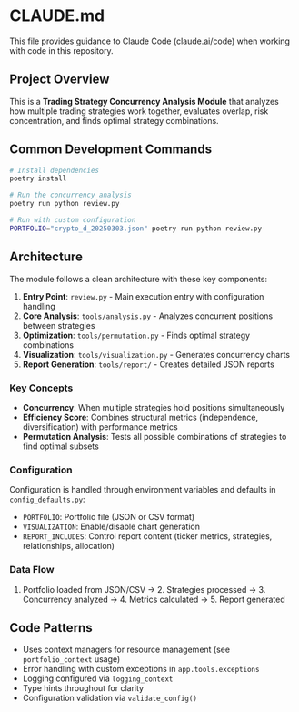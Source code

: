 # CLAUDE.md

This file provides guidance to Claude Code (claude.ai/code) when working with code in this repository.

## Project Overview

This is a **Trading Strategy Concurrency Analysis Module** that analyzes how multiple trading strategies work together, evaluates overlap, risk concentration, and finds optimal strategy combinations.

## Common Development Commands

```bash
# Install dependencies
poetry install

# Run the concurrency analysis
poetry run python review.py

# Run with custom configuration
PORTFOLIO="crypto_d_20250303.json" poetry run python review.py
```

## Architecture

The module follows a clean architecture with these key components:

1. **Entry Point**: `review.py` - Main execution entry with configuration handling
2. **Core Analysis**: `tools/analysis.py` - Analyzes concurrent positions between strategies
3. **Optimization**: `tools/permutation.py` - Finds optimal strategy combinations
4. **Visualization**: `tools/visualization.py` - Generates concurrency charts
5. **Report Generation**: `tools/report/` - Creates detailed JSON reports

### Key Concepts

- **Concurrency**: When multiple strategies hold positions simultaneously
- **Efficiency Score**: Combines structural metrics (independence, diversification) with performance metrics
- **Permutation Analysis**: Tests all possible combinations of strategies to find optimal subsets

### Configuration

Configuration is handled through environment variables and defaults in `config_defaults.py`:

- `PORTFOLIO`: Portfolio file (JSON or CSV format)
- `VISUALIZATION`: Enable/disable chart generation
- `REPORT_INCLUDES`: Control report content (ticker metrics, strategies, relationships, allocation)

### Data Flow

1. Portfolio loaded from JSON/CSV → 2. Strategies processed → 3. Concurrency analyzed → 4. Metrics calculated → 5. Report generated

## Code Patterns

- Uses context managers for resource management (see `portfolio_context` usage)
- Error handling with custom exceptions in `app.tools.exceptions`
- Logging configured via `logging_context`
- Type hints throughout for clarity
- Configuration validation via `validate_config()`
